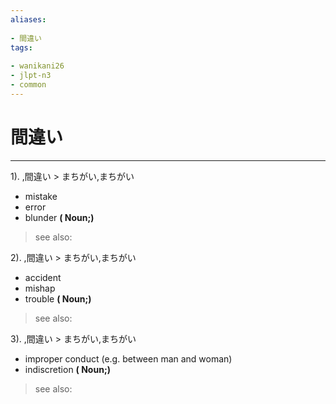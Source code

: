 ```yaml
---
aliases:
    
- 間違い
tags:
    
- wanikani26
- jlpt-n3
- common
---
```


# 間違い
---
1).
,間違い > まちがい,まちがい

- mistake
- error
- blunder
**( Noun;)**
> see also: 
            
2).
,間違い > まちがい,まちがい

- accident
- mishap
- trouble
**( Noun;)**
> see also: 
            
3).
,間違い > まちがい,まちがい

- improper conduct (e.g. between man and woman)
- indiscretion
**( Noun;)**
> see also: 
            